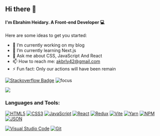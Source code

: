 ## Hi there 👋
#### I'm Ebrahim Heidary. A Front-end Developer 💻


Here are some ideas to get you started:

- 🔭 I’m currently working on my blog
- 🌱 I’m currently learning Next.js
- 💬 Ask me about CSS, JavaScript And React
- 📫 How to reach me: akbrly42@gmail.com 
- ⚡ Fun fact: Only our actions will have been remain


[![Stackoverflow Badge](https://img.shields.io/badge/-Stackoverflow-4CA143?style=flat-square&logo=Stackoverflow&logoColor=white&link=https://stackoverflow.com/users/15248776/ebrahim)](https://stackoverflow.com/users/15248776/ebrahim)
![focus](https://img.shields.io/badge/focus-frontend-blue)

<a href="https://github.com/EbrahimHeydari">
  <img src="https://github-readme-stats.vercel.app/api?username=EbrahimHeydari&hide=stars&show_icons=true&theme=react">
</a>

<!-- ![Top Langs](https://github-readme-stats.vercel.app/api/top-langs/?username=EbrahimHeydari&theme=react) -->

### Languages and Tools:

[![HTML5](https://img.shields.io/badge/HTML5-E34F26?style=for-the-badge&logo=html5&logoColor=white)](https://html.spec.whatwg.org/)
[![CSS3](https://img.shields.io/badge/CSS3-1572B6?style=for-the-badge&logo=css3&logoColor=white)](https://www.w3.org/TR/CSS/#css)
[![JavaScript](https://img.shields.io/badge/JavaScript-323330?style=for-the-badge&logo=javascript&logoColor=F7DF1E)](https://www.ecma-international.org/publications-and-standards/standards/ecma-262/)
[![React](https://img.shields.io/badge/React-20232A?style=for-the-badge&logo=react&logoColor=61DAFB)](https://reactjs.org/)
[![Redux](https://img.shields.io/badge/Redux-593D88?style=for-the-badge&logo=redux&logoColor=white)](https://redux.js.org/)
[![Vite](https://img.shields.io/badge/Vite-B73BFE?style=for-the-badge&logo=vite&logoColor=FFD62E)](https://vitejs.dev/)
[![Yarn](https://img.shields.io/badge/Yarn-2C8EBB?style=for-the-badge&logo=yarn&logoColor=white)](https://yarnpkg.com/)
[![NPM](https://img.shields.io/badge/npm-CB3837?style=for-the-badge&logo=npm&logoColor=white)](https://www.npmjs.com/)
[![JSON](https://img.shields.io/badge/json-5E5C5C?style=for-the-badge&logo=json&logoColor=white)](https://json.org/)

[![Visual Studio Code](https://img.shields.io/badge/Visual_Studio_Code-0078D4?style=for-the-badge&logo=visual%20studio%20code&logoColor=white)](https://code.visualstudio.com/)
[![Git](https://img.shields.io/badge/GIT-E44C30?style=for-the-badge&logo=git&logoColor=white)](https://git-scm.com/)
